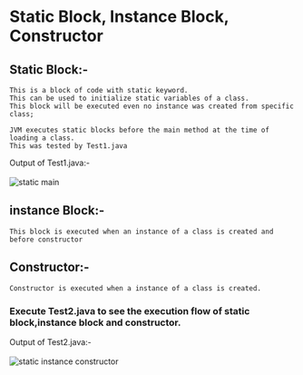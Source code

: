 # Static Block, Instance Block, Constructor

## Static Block:- 
	This is a block of code with static keyword.
	This can be used to initialize static variables of a class.
	This block will be executed even no instance was created from specific class;
	
	JVM executes static blocks before the main method at the time of loading a class.
	This was tested by Test1.java 

Output of Test1.java:-  <br/><br/>
![static main](https://user-images.githubusercontent.com/56111224/147820441-9523336e-8e88-4c64-980a-efc47a03bd32.png)

## instance Block:-
	This block is executed when an instance of a class is created and before constructor
	
## Constructor:-
	Constructor is executed when a instance of a class is created.
	

### Execute Test2.java to see the execution flow of static block,instance block and constructor.

Output of Test2.java:-  <br/><br/>
![static instance constructor](https://user-images.githubusercontent.com/56111224/147821042-296c572d-b0a2-4b3e-95d2-aa4ba63a0d6a.png)
	
	
